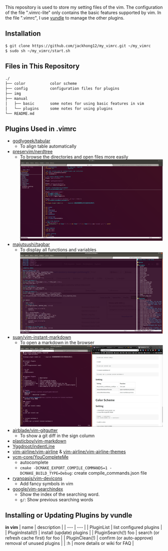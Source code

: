 This repository is used to store my setting files of the vim. The configuration of the file ".vimrc-lite" only contains the basic features supported by vim. In the file ".vimrc", I use [vundle](https://github.com/VundleVim/Vundle.vim) to manage the other plugins.


## Installation
```
$ git clone https://github.com/jackhong12/my_vimrc.git ~/my_vimrc
$ sudo sh ~/my_vimrc/start.sh
```

## Files in This Repository
```
./
├── color           color scheme
├── config          configuration files for plugins
├── img
├── manual
│   ├── basic       some notes for using basic features in vim
│   └── plugins     some notes for using plugins
└── README.md
```

## Plugins Used in .vimrc
- [godlygeek/tabular](https://github.com/godlygeek/tabular)
    - To align table automatically
- [preservim/nerdtree](https://github.com/preservim/nerdtree)
    - To browse the directories and open files more easily
    ![nerdtree-demo](./img/readme/nerdtree.png)
- [majutsushi/tagbar](https://github.com/majutsushi/tagbar)
    - To display all functions and variables
    ![tagbar-demo](./img/readme/tagbar.png)
- [suan/vim-instant-markdown](https://github.com/suan/vim-instant-markdown)
    - To open a markdown in the browser
    ![instant-markdown-demo](./img/readme/vim-instant-markdown.png)
- [airblade/vim-gitgutter](https://github.com/airblade/vim-gitgutter)
    - To show a git diff in the sign column
- [plasticboy/vim-markdown](https://github.com/plasticboy/vim-markdown)
- [Yggdroot/indentLine](https://github.com/Yggdroot/indentLine)
- [vim-airline/vim-airline](https://github.com/vim-airline/vim-airline) & [vim-airline/vim-airline-themes](https://github.com/vim-airline/vim-airline-themes)
- [ycm-core/YouCompleteMe](https://github.com/ycm-core/YouCompleteMe)
    - autocomplete
    - `cmake -DCMAKE_EXPORT_COMPILE_COMMANDS=1 -DCMAKE_BUILD_TYPE=Debug`: create compile_commands.json file
- [ryanoasis/vim-devicons](https://github.com/ryanoasis/vim-devicons)
    - Add fancy symbols in vim
- [google/vim-searchindex](https://github.com/google/vim-searchindex)
    - Show the index of the searching word.
    - `g/`: Show previous searching words

## Installing or Updating Plugins by vundle
**in vim**
| name                | description                                         |
| ---                 | ---                                                 |
| PluginList          | list configured plugins                             |
| PluginInstall(!)    | install (update) plugins                            |
| PluginSearch(!) foo | search (or refresh cache first) for foo             |
| PluginClean(!)      | confirm (or auto-approve) removal of unused plugins |
| :h                  | more details or wiki for FAQ                        |
